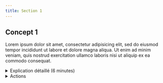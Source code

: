```yaml
---
title: Section 1
---
```




## Concept 1

Lorem ipsum dolor sit amet, consectetur adipisicing elit, sed do eiusmod
tempor incididunt ut labore et dolore magna aliqua. Ut enim ad minim veniam,
quis nostrud exercitation ullamco laboris nisi ut aliquip ex ea commodo
consequat.

<details><summary>Explication détaillé  (6 minutes)</summary>
<p>



Lorem ipsum dolor sit amet, consectetur adipiscing elit. Nunc at nibh ac magna blandit pharetra. Nullam lacinia lacus nec lorem ornare condimentum. Aenean sollicitudin porta ligula, sed mollis nibh interdum non. Maecenas fringilla odio porttitor, venenatis lorem nec, imperdiet nibh. Pellentesque aliquet mollis sapien sed dignissim. Duis aliquam purus at sem dapibus, quis dictum quam ultricies. Fusce justo mauris, gravida id elementum sit amet, luctus vel purus. Suspendisse maximus consectetur erat, nec sollicitudin nunc tincidunt in. Suspendisse non nunc massa. Nullam suscipit tristique suscipit. Phasellus at bibendum quam. In non pulvinar metus. Nulla vel quam nec ante sodales iaculis ut ut tortor.

Pellentesque non nulla sit amet felis iaculis imperdiet in nec urna. Duis sit amet justo ut lectus sollicitudin fringilla. Morbi finibus erat sit amet sagittis porttitor. Vivamus sagittis ipsum augue, id cursus tortor bibendum non. Vivamus gravida suscipit est vel varius. Praesent auctor ex eget sagittis tincidunt. Integer eleifend arcu ac blandit lacinia. Mauris in nisi at ipsum scelerisque lacinia et ut tortor. Donec ultrices mauris sit amet rutrum laoreet. Suspendisse consequat imperdiet aliquet. Etiam volutpat risus nec finibus volutpat.

Donec turpis tortor, mattis sed nunc non, eleifend ultrices diam. Aliquam a maximus augue. Pellentesque iaculis urna ut mauris vehicula, eu maximus libero eleifend. Integer ut tellus sapien. Phasellus eu blandit nisi. Fusce consectetur viverra felis ut luctus. Sed eu quam accumsan, facilisis tellus in, ornare sapien. Morbi egestas, lacus ut tincidunt euismod, lectus quam dignissim lorem, in tempor ligula metus vitae tellus. Fusce eros arcu, convallis sed porttitor in, venenatis vel eros. In hac habitasse platea dictumst. Aliquam erat volutpat. Vestibulum porttitor vitae lectus et aliquam. Aliquam dignissim lorem ut mauris semper interdum. Donec nec consequat eros.

Nunc at ex vitae nibh porttitor blandit. Pellentesque vel dui risus. Mauris nec condimentum est, et pulvinar lectus. Morbi facilisis nisi augue, vitae pharetra massa dictum et. Integer ultricies magna sapien, non porttitor nibh facilisis id. Proin sollicitudin purus vitae dolor hendrerit, ac pellentesque quam interdum. Integer metus lacus, tempus ut nisi vel, dapibus fermentum libero. Donec malesuada risus ut nisl gravida aliquet vulputate a lectus. Praesent sollicitudin efficitur scelerisque. Aenean quis porttitor magna. Nullam vitae sem vitae mauris feugiat mollis non ac odio. Fusce aliquet enim eu erat venenatis mollis. Aenean gravida pharetra viverra.

Mauris mollis pulvinar sapien ut scelerisque. Vestibulum mattis felis vitae consectetur elementum. Ut laoreet justo non purus vestibulum, eleifend tristique risus feugiat. Cras non ante risus. Sed molestie odio ut mauris tristique ullamcorper. Nam elementum aliquet commodo. Suspendisse nec nisl blandit, fringilla enim id, rhoncus velit. Sed imperdiet convallis urna vitae pretium. Suspendisse id sodales nulla. Nullam et quam vel metus convallis dapibus. Nullam in mauris lacinia, malesuada ante id, posuere nisl. Suspendisse consectetur metus lorem, ullamcorper eleifend turpis luctus interdum. Fusce tempus tristique elit vitae egestas. 

</p>
</details>

<details><summary>Actions</summary>
<p>

<details><summary>Gestion de recettes</summary>
<p>

Donec turpis tortor, mattis sed nunc non, eleifend ultrices diam. Aliquam a maximus augue. Pellentesque iaculis urna ut mauris vehicula, eu maximus libero eleifend. Integer ut tellus sapien. Phasellus eu blandit nisi. Fusce consectetur viverra felis ut luctus. Sed eu quam accumsan, facilisis tellus in, ornare sapien. Morbi egestas, lacus ut tincidunt euismod, lectus quam dignissim lorem, in tempor ligula metus vitae tellus. Fusce eros arcu, convallis sed porttitor in, venenatis vel eros. In hac habitasse platea dictumst. Aliquam erat volutpat. Vestibulum porttitor vitae lectus et aliquam. Aliquam dignissim lorem ut mauris semper interdum. Donec nec consequat eros.

Nunc at ex vitae nibh porttitor blandit. Pellentesque vel dui risus. Mauris nec condimentum est, et pulvinar lectus. Morbi facilisis nisi augue, vitae pharetra massa dictum et. Integer ultricies magna sapien, non porttitor nibh facilisis id. Proin sollicitudin purus vitae dolor hendrerit, ac pellentesque quam interdum. Integer metus lacus, tempus ut nisi vel, dapibus fermentum libero. Donec malesuada risus ut nisl gravida aliquet vulputate a lectus. Praesent sollicitudin efficitur scelerisque. Aenean quis porttitor magna. Nullam vitae sem vitae mauris feugiat mollis non ac odio. Fusce aliquet enim eu erat venenatis mollis. Aenean gravida pharetra viverra.

Mauris mollis pulvinar sapien ut scelerisque. Vestibulum mattis felis vitae consectetur elementum. Ut laoreet justo non purus vestibulum, eleifend tristique risus feugiat. Cras non ante risus. Sed molestie odio ut mauris tristique ullamcorper. Nam elementum aliquet commodo. Suspendisse nec nisl blandit, fringilla enim id, rhoncus velit. Sed imperdiet convallis urna vitae pretium. Suspendisse id sodales nulla. Nullam et quam vel metus convallis dapibus. Nullam in mauris lacinia, malesuada ante id, posuere nisl. Suspendisse consectetur metus lorem, ullamcorper eleifend turpis luctus interdum. Fusce tempus tristique elit vitae egestas. 

</p>
</details>

<details><summary>Images</summary>

![Image](./Cadran.png)

</details>

</p>
</details>